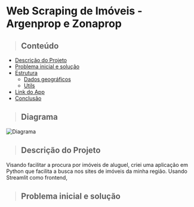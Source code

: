 # Web Scraping de Imóveis - Argenprop e Zonaprop


> ## Conteúdo

- [Descrição do Projeto](#descrição-do-projeto)
- [Problema inicial e solução](#problema-inicial-e-solução)
- [Estrutura](#estrutura)
    - [Dados geográficos](#dados-geográficos)
    - [Utils](#utils)
- [Link do App](#link-do-app)
- [Conclusão](#conclusão)

> ## Diagrama
![Diagrama](https://github.com/Nilton94/Web_Scraping_Arg/blob/main/app/assets/arquitetura_web_scraping_arg.jpg)
> ## Descrição do Projeto

Visando facilitar a procura por imóveis de aluguel, criei uma aplicação em Python que facilita a busca nos sites de imóveis da minha região. Usando Streamlit como frontend, 

> ## Problema inicial e solução